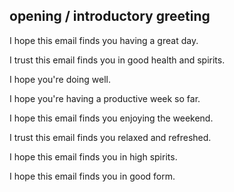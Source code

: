 ## opening / introductory greeting

I hope this email finds you having a great day.

I trust this email finds you in good health and spirits.

I hope you're doing well.

I hope you're having a productive week so far.

I hope this email finds you enjoying the weekend.

I trust this email finds you relaxed and refreshed.

I hope this email finds you in high spirits.

I hope this email finds you in good form.
